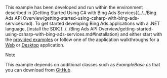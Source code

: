 This example has been developed and run within the environment described in [Getting Started Using C&#35; with Bing Ads Services](../../Bing Ads API Overview/getting-started-using-csharp-with-bing-ads-services.md). To get started developing Bing Ads applications with a .NET language, [install the SDK](../../Bing Ads API Overview/getting-started-using-csharp-with-bing-ads-services.md#installation) and either start with the [provided examples](http://go.microsoft.com/fwlink/?LinkId=525447) or follow one of the application walkthroughs for a [Web](Walkthrough:%20Bing%20Ads%20Web%20Application%20in%20C%23.md) or [Desktop](Walkthrough:%20Bing%20Ads%20Desktop%20Application%20in%20C%23.md) application.

> [!NOTE]
> This example depends on additional classes such as *ExampleBase.cs* that you can download from [GitHub](http://go.microsoft.com/fwlink/?LinkId=525447).